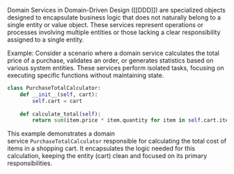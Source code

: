 Domain Services in Domain-Driven Design ([[DDD]]) are specialized objects designed to encapsulate business logic that does not naturally belong to a single entity or value object. These services represent operations or processes involving multiple entities or those lacking a clear responsibility assigned to a single entity.

Example:
Consider a scenario where a domain service calculates the total price of a purchase, validates an order, or generates statistics based on various system entities. These services perform isolated tasks, focusing on executing specific functions without maintaining state.

```python
class PurchaseTotalCalculator:
    def __init__(self, cart):
        self.cart = cart
	
    def calculate_total(self):
        return sum(item.price * item.quantity for item in self.cart.items())
```
This example demonstrates a domain service `PurchaseTotalCalculator` responsible for calculating the total cost of items in a shopping cart. It encapsulates the logic needed for this calculation, keeping the entity (cart) clean and focused on its primary responsibilities.